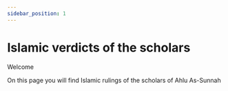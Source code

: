 ```yaml
---
sidebar_position: 1
---
```


# Islamic verdicts of the scholars

Welcome

On this page you will find Islamic rulings of the scholars of Ahlu As-Sunnah